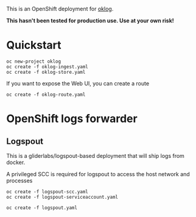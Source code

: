 This is an OpenShift deployment for [oklog](https://github.com/oklog/oklog/).

**This hasn't been tested for production use. Use at your own risk!**

# Quickstart
```
oc new-project oklog
oc create -f oklog-ingest.yaml
oc create -f oklog-store.yaml
```

If you want to expose the Web UI, you can create a route
```
oc create -f oklog-route.yaml
```

# OpenShift logs forwarder
## Logspout
This is a gliderlabs/logspout-based deployment that will ship logs from docker.

A privileged SCC is required for logspout to access the host network and processes

```
oc create -f logspout-scc.yaml
oc create -f logspout-serviceaccount.yaml

oc create -f logspout.yaml
```

